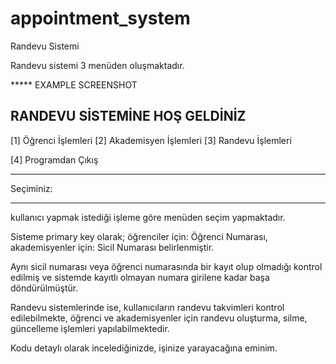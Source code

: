 # appointment_system
Randevu Sistemi

Randevu sistemi 3 menüden oluşmaktadır.

***** EXAMPLE SCREENSHOT

RANDEVU SİSTEMİNE HOŞ GELDİNİZ
--------------------------
[1] Öğrenci İşlemleri
[2] Akademisyen İşlemleri
[3] Randevu İşlemleri

[4] Programdan Çıkış

------------------------

Seçiminiz:

***********

kullanıcı yapmak istediği işleme göre menüden seçim yapmaktadır.

Sisteme primary key olarak; 
öğrenciler için: Öğrenci Numarası,
akademisyenler için: Sicil Numarası belirlenmiştir.

Aynı sicil numarası veya öğrenci numarasında bir kayıt olup olmadığı kontrol edilmiş ve sistemde kayıtlı olmayan numara girilene kadar başa döndürülmüştür.

Randevu sistemlerinde ise, kullanıcıların randevu takvimleri kontrol edilebilmekte, öğrenci ve akademisyenler için randevu oluşturma, silme, güncelleme işlemleri yapılabilmektedir.

Kodu detaylı olarak incelediğinizde, işinize yarayacağına eminim.

